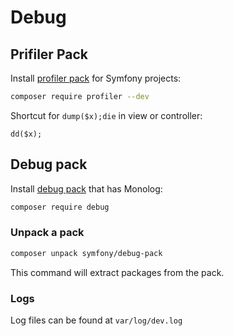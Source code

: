# Debug

## Prifiler Pack

Install [profiler pack](https://github.com/symfony/profiler-pack) for Symfony projects:

```bash
composer require profiler --dev
```

Shortcut for `dump($x);die` in view or controller:
```
dd($x);
```

## Debug pack

Install [debug pack](https://github.com/symfony/debug-pack) that has Monolog:

```bash
composer require debug
```

### Unpack a pack

```bash
composer unpack symfony/debug-pack
```

This command will extract packages from the pack.

### Logs

Log files can be found at `var/log/dev.log`
